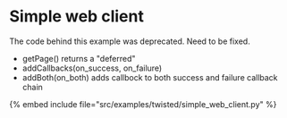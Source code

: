# Simple web client

The code behind this example was deprecated. Need to be fixed.

* getPage() returns a "deferred"
* addCallbacks(on_success, on_failure)
* addBoth(on_both)   adds callbock to both success and failure callback chain

{% embed include file="src/examples/twisted/simple_web_client.py" %}



